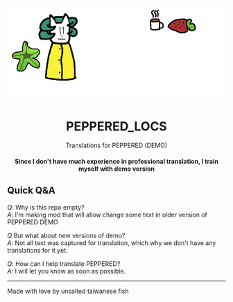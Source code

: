 <div align="center" ><img src="https://raw.githubusercontent.com/LocalizTen/PEPPERED_LOCS/main/README_STUFF/Logo.png"></img>  

# PEPPERED_LOCS
Translations for PEPPERED (DEMO)
#### Since I don't have much experience in professional translation, I train myself with demo version
</div>

## Quick Q&A
*Q*: Why is this repo empty?  
*A*: I'm making mod that will allow change some text in older version of PEPPERED DEMO  
  
*Q* But what about new versions of demo?  
*A*: Not all text was captured for translation, which why we don't have any translations for it yet.  
  
*Q*: How can I help translate PEPPERED?  
*A*: I will let you know as soon as possible.  

<hr>

Made with love by unsalted taiwanese fish  
